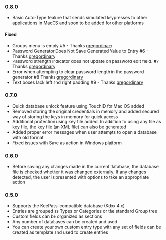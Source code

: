 ### 0.8.0
- Basic Auto-Type feature that sends simulated keypresses to other applications in MacOS and soon to be added for other platforms
#### Fixed
-  Groups menu is empty #5  - Thanks [gregordinary](https://github.com/gregordinary)
-  Password Generator Does Not Save Generated Value to Entry #6 - Thanks [gregordinary](https://github.com/gregordinary)
-  Password strength indicator does not update on password edit field. #7 Thanks [gregordinary](https://github.com/gregordinary)
-  Error when attempting to clear password length in the password generator #8 Thanks [gregordinary](https://github.com/gregordinary)
-  Text boxes lack left and right padding #9   - Thanks [gregordinary](https://github.com/gregordinary)


### 0.7.0
- Quick database unlock feature using TouchID for Mac OS added 
- Removed storing the original credentials in memory and added secured way of storing the keys in memory for quick access
- Additional protection using key file added. In addition to using any file as key file, the key file (an XML file) can also be generated  
- Added proper error messages when user attempts to open a database with old format
- Fixed issues with Save as action in Windows platform

### 0.6.0
- Before saving any changes made in the current database, the database file is checked whether it was changed externally. If any changes detected, the user is presented with options to take an appropriate action

### 0.5.0

- Supports the KeePass-compatible database (Kdbx 4.x)
- Entries are grouped as Types or Categories or the standard Group tree
- Custom fields can be organized as sections
- Any number of databases can be created and used
- You can create your own custom entry type with any set of fields can be created as template and used to create entries
